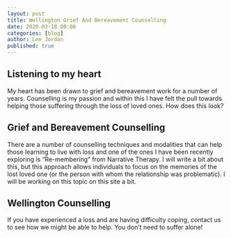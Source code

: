 ```yaml
---
layout: post
title: Wellington Grief And Bereavement Counselling
date: 2020-03-18 00:00
categories: [blog]
author: Lee Jordan
published: true
---
```


<h2>Listening to my heart</h2>

<p>My heart has been drawn to grief and bereavement work for a number of years. Counselling is my passion and within this I have felt the pull towards helping those suffering through the loss of loved ones. How does this look?</p>

<h2>Grief and Bereavement Counselling</h2>

<p>There are a number of counselling techniques and modalities that can help those learning to live with loss and one of the ones I have been recently exploring is “Re-membering” from Narrative Therapy. I will write a bit about this, but this approach allows individuals to focus on the memories of the lost loved one (or the person with whom the relationship was problematic). I will be working on this topic on this site a bit.</p>

<h2>Wellington Counselling</h2>

<p>If you have experienced a loss and are having difficulty coping, contact us to see how we might be able to help. You don’t need to suffer alone!</p>
